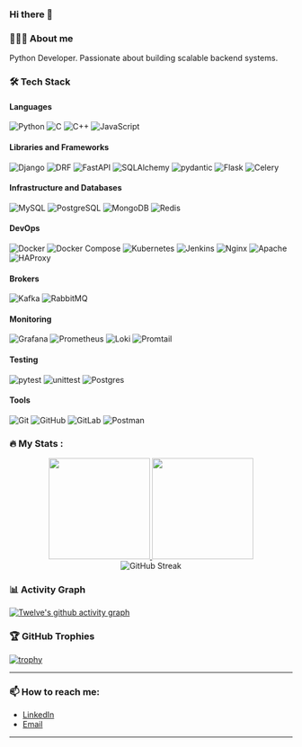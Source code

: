 ### Hi there 👋

### 👨🏻‍💻 About me

Python Developer. Passionate about building scalable backend systems. </br>

### 🛠 Tech Stack

#### Languages
  ![Python](https://img.shields.io/badge/-Python-333333?style=flat&logo=python)
  ![C](https://img.shields.io/badge/-C-333333?style=flat&logo=c&logoColor=white)
  ![C++](https://img.shields.io/badge/-C++-333333?style=flat&logo=c%2B%2B&logoColor=white)
  ![JavaScript](https://img.shields.io/badge/-JavaScript-333333?style=flat&logo=javascript)

#### Libraries and Frameworks
  ![Django](https://img.shields.io/badge/-Django-333333?style=flat&logo=django&logoColor=white)
  ![DRF](https://img.shields.io/badge/-DRF-333333?style=flat&logo=django&logoColor=white)
  ![FastAPI](https://img.shields.io/badge/-FastAPI-333333?style=flat&logo=fastapi&logoColor=white)
  ![SQLAlchemy](https://img.shields.io/badge/-SQLAlchemy-333333?style=flat&logo=sqlalchemy&logoColor=white)
  ![pydantic](https://img.shields.io/badge/-pydantic-333333?style=flat&logo=pydantic&logoColor=white)
  ![Flask](https://img.shields.io/badge/-Flask-333333?style=flat&logo=flask&logoColor=white)
  ![Celery](https://img.shields.io/badge/-Celery-333333?style=flat&logo=celery&logoColor=white)

#### Infrastructure and Databases
  ![MySQL](https://img.shields.io/badge/-MySQL-333333?style=flat&logo=mysql)
  ![PostgreSQL](https://img.shields.io/badge/-PostgreSQL-333333?style=flat&logo=postgresql)
  ![MongoDB](https://img.shields.io/badge/-MongoDB-333333?style=flat&logo=mongodb)
  ![Redis](https://img.shields.io/badge/-Redis-333333?style=flat&logo=redis)

#### DevOps
  ![Docker](https://img.shields.io/badge/-Docker-333333?style=flat&logo=docker)
  ![Docker Compose](https://img.shields.io/badge/-Docker_Compose-333333?style=flat&logo=docker)
  ![Kubernetes](https://img.shields.io/badge/-Kubernetes-333333?style=flat&logo=kubernetes)
  ![Jenkins](https://img.shields.io/badge/-Jenkins-333333?style=flat&logo=jenkins)
  ![Nginx](https://img.shields.io/badge/-Nginx-333333?style=flat&logo=nginx)
  ![Apache](https://img.shields.io/badge/-Apache-333333?style=flat&logo=apache)
  ![HAProxy](https://img.shields.io/badge/-HAProxy-333333?style=flat&logo=haproxy)

#### Brokers
  ![Kafka](https://img.shields.io/badge/-Kafka-333333?style=flat&logo=apache-kafka)
  ![RabbitMQ](https://img.shields.io/badge/-RabbitMQ-333333?style=flat&logo=rabbitmq)

#### Monitoring
  ![Grafana](https://img.shields.io/badge/-Grafana-333333?style=flat&logo=grafana)
  ![Prometheus](https://img.shields.io/badge/-Prometheus-333333?style=flat&logo=prometheus)
  ![Loki](https://img.shields.io/badge/-Loki-333333?style=flat&logo=grafana)
  ![Promtail](https://img.shields.io/badge/-Promtail-333333?style=flat&logo=grafana)

#### Testing
  ![pytest](https://img.shields.io/badge/-pytest-333333?style=flat&logo=pytest&logoColor=white)
  ![unittest](https://img.shields.io/badge/-unittest-333333?style=flat&logo=python&logoColor=white)
  ![Postgres](https://img.shields.io/badge/-Postgres-333333?style=flat&logo=postgresql)

#### Tools
  ![Git](https://img.shields.io/badge/-Git-333333?style=flat&logo=git)
  ![GitHub](https://img.shields.io/badge/-GitHub-333333?style=flat&logo=github)
  ![GitLab](https://img.shields.io/badge/-GitLab-333333?style=flat&logo=gitlab)
  ![Postman](https://img.shields.io/badge/-Postman-333333?style=flat&logo=postman)

### :fire: My Stats :

<div align="center">
  <a href="https://github.com/Twelve-cloud">
    <img height="180em" src="https://github-readme-stats.vercel.app/api?username=Twelve-cloud&show_icons=true&theme=dark&include_all_commits=true&count_private=true"/>
    <img height="180em" src="https://github-readme-stats.vercel.app/api/top-langs/?username=Twelve-cloud&layout=compact&langs_count=7&theme=dark"/>
  </a>
</div>

<div align="center">
  <img src="http://github-readme-streak-stats.herokuapp.com?user=Twelve-cloud&theme=dark&background=000000" alt="GitHub Streak" />
</div>

### 📊 Activity Graph
[![Twelve's github activity graph](https://github-readme-activity-graph.vercel.app/graph?username=Twelve-cloud&theme=github-compact)](https://github.com/ashutosh00710/github-readme-activity-graph)

### 🏆 GitHub Trophies
[![trophy](https://github-profile-trophy.vercel.app/?username=Twelve-cloud&theme=onedark&row=2&column=3)](https://github.com/ryo-ma/github-profile-trophy)

---

### 📫 How to reach me:
- [LinkedIn](https://www.linkedin.com/in/twelvecloud)
- [Email](mailto:kana.suzucki@gmail.com)

---
